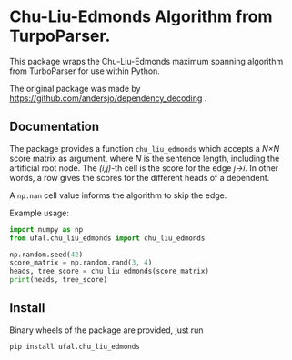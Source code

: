# Chu-Liu-Edmonds Algorithm from TurpoParser.

This package wraps the Chu-Liu-Edmonds maximum spanning algorithm from
TurboParser for use within Python.

The original package was made by https://github.com/andersjo/dependency_decoding .

## Documentation

The package provides a function `chu_liu_edmonds` which accepts a _N×N_ score
matrix as argument, where _N_ is the sentence length, including the artificial
root node. The _(i,j)_-th cell is the score for the edge _j→i_.
In other words, a row gives the scores for the different heads of a dependent.

A `np.nan` cell value informs the algorithm to skip the edge.

Example usage:
```python
import numpy as np
from ufal.chu_liu_edmonds import chu_liu_edmonds

np.random.seed(42)
score_matrix = np.random.rand(3, 4)
heads, tree_score = chu_liu_edmonds(score_matrix)
print(heads, tree_score)
```

## Install

Binary wheels of the package are provided, just run
```
pip install ufal.chu_liu_edmonds
```
